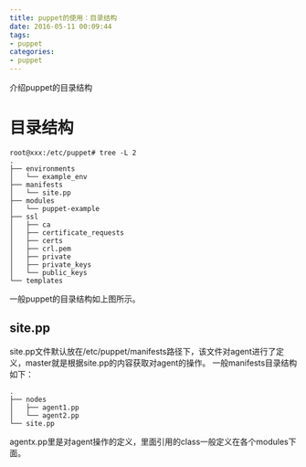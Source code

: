 ```yaml
---
title: puppet的使用：目录结构
date: 2016-05-11 00:09:44
tags:
- puppet
categories:
- puppet
---
```

介绍puppet的目录结构
<!-- more -->

# 目录结构
    root@xxx:/etc/puppet# tree -L 2
    .
    ├── environments
    │   └── example_env
    ├── manifests
    │   └── site.pp
    ├── modules
    │   └── puppet-example
    ├── ssl
    │   ├── ca
    │   ├── certificate_requests
    │   ├── certs
    │   ├── crl.pem
    │   ├── private
    │   ├── private_keys
    │   └── public_keys
    └── templates

一般puppet的目录结构如上图所示。
## site.pp
site.pp文件默认放在/etc/puppet/manifests路径下，该文件对agent进行了定义，master就是根据site.pp的内容获取对agent的操作。
一般manifests目录结构如下：

    .
    ├── nodes
    │   ├── agent1.pp
    │   └── agent2.pp
    └── site.pp
agentx.pp里是对agent操作的定义，里面引用的class一般定义在各个modules下面。